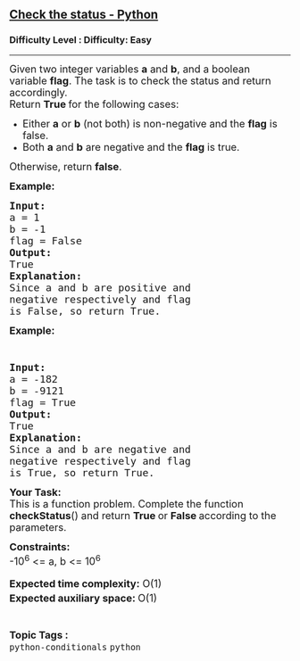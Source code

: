 <h2><a href="https://www.geeksforgeeks.org/problems/check-the-status/1">Check the status - Python</a></h2><h3>Difficulty Level : Difficulty: Easy</h3><hr><div class="problems_problem_content__Xm_eO"><p><span style="font-size: 18px;">Given two integer variables <strong>a</strong> and <strong>b</strong>, and a boolean variable&nbsp;<strong>flag</strong>. The task is to check the status and return accordingly.<br>Return&nbsp;<strong>True&nbsp;</strong>for the following cases:</span></p>
<ul>
<li><span style="font-size: 18px;">Either&nbsp;<strong>a</strong>&nbsp;or&nbsp;<strong>b</strong> (not both) is non-negative and the <strong>flag</strong>&nbsp;is false.<br></span></li>
<li><span style="font-size: 18px;">Both&nbsp;<strong>a</strong>&nbsp;and&nbsp;<strong>b</strong> are negative and the&nbsp;<strong>flag</strong>&nbsp;is true.</span></li>
</ul>
<p><span style="font-size: 18px;">Otherwise, return <strong>false</strong>.</span></p>
<p><span style="font-size: 18px;"><strong>Example:</strong></span><span style="font-size: 18px;"><strong>&nbsp;</strong></span></p>
<pre><span style="font-size: 18px;"><strong>Input:</strong>
a = 1
b = -1
flag = False
<strong>Output:</strong>
True
<strong>Explanation:</strong>
Since a and b are positive and 
negative respectively and flag
is False, so return True.</span></pre>
<p><span style="font-size: 18px;"><strong>Example:</strong></span><span style="font-size: 18px;"><strong>&nbsp;</strong></span></p>
<p>&nbsp;</p>
<pre><span style="font-size: 18px;"><strong>Input:</strong>
a = -182
b = -9121
flag = True
<strong>Output:</strong>
True
<strong>Explanation:</strong>
Since a and b are negative and 
negative respectively and flag
is True, so return True.</span></pre>
<p><span style="font-size: 18px;"><strong>Your Task:</strong><br>This is a function problem. Complete the function <strong>checkStatus</strong>() and return <strong>True </strong>or <strong>False </strong>according to the parameters.</span></p>
<p><span style="font-size: 18px;"><strong>Constraints:</strong><br>-10<sup>6</sup> &lt;= a, b &lt;= 10<sup>6<br><br></sup><strong>Expected time complexity:</strong> O(1)<br><strong>Expected auxiliary space:&nbsp;</strong>O(1)<sup><br></sup></span></p></div><br><p><span style=font-size:18px><strong>Topic Tags : </strong><br><code>python-conditionals</code>&nbsp;<code>python</code>&nbsp;